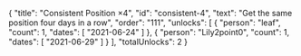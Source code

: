 {
  "title": "Consistent Position ×4",
  "id": "consistent-4",
  "text": "Get the same position four days in a row",
  "order": "111",
  "unlocks": [
    {
      "person": "leaf",
      "count": 1,
      "dates": [
        "2021-06-24"
      ]
    },
    {
      "person": "Lily2point0",
      "count": 1,
      "dates": [
        "2021-06-29"
      ]
    }
  ],
  "totalUnlocks": 2
}